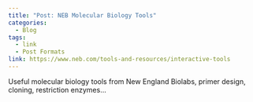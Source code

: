 ```yaml
---
title: "Post: NEB Molecular Biology Tools"
categories:
  - Blog
tags:
  - link
  - Post Formats
link: https://www.neb.com/tools-and-resources/interactive-tools
---
```


Useful molecular biology tools from New England Biolabs, primer design, cloning, restriction enzymes...

